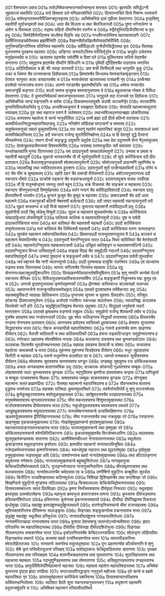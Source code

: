001	वैशम्पायन उवाच
001a	ततोऽभिषेकसम्भारान्सर्वान्सम्भृत्य शास्त्रतः
001c	बृहस्पतिः समिद्धेऽग्नौ जुहावाज्यं यथाविधि
002a	ततो हिमवता दत्ते मणिप्रवरशोभिते
002c	दिव्यरत्नाचिते दिव्ये निषण्णः परमासने
003a	सर्वमङ्गलसम्भारैर्विधिमन्त्रपुरस्कृतम्
003c	आभिषेचनिकं द्रव्यं गृहीत्वा देवतागणाः
004a	इन्द्राविष्णू महावीर्यौ सूर्याचन्द्रमसौ तथा
004c	धाता चैव विधाता च तथा चैवानिलानलौ
005a	पूष्णा भगेनार्यम्णा च अंशेन च विवस्वता
005c	रुद्रश्च सहितो धीमान्मित्रेण वरुणेन च
006a	रुद्रैर्वसुभिरादित्यैरश्विभ्यां च वृतः प्रभुः
006c	विश्वेदेवैर्मरुद्भिश्च साध्यैश्च पितृभिः सह
007a	गन्धर्वैरप्सरोभिश्च यक्षराक्षसपन्नगैः
007c	देवर्षिभिरसङ्ख्येयैस्तथा ब्रह्मर्षिभिर्वरैः
008a	वैखानसैर्वालखिल्यैर्वाय्वाहारैर्मरीचिपैः
008c	भृगुभिश्चाङ्गिरोभिश्च यतिभिश्च महात्मभिः
008e	सर्वैर्विद्याधरैः पुण्यैर्योगसिद्धैस्तथा वृतः
009a	पितामहः पुलस्त्यश्च पुलहश्च महातपाः
009c	अङ्गिराः कश्यपोऽत्रिश्च मरीचिर्भृगुरेव च
010a	क्रतुर्हरः प्रचेताश्च मनुर्दक्षस्तथैव च
010c	ऋतवश्च ग्रहाश्चैव ज्योतींषि च विशां पते
011a	मूर्तिमत्यश्च सरितो वेदाश्चैव सनातनाः
011c	समुद्राश्च ह्रदाश्चैव तीर्थानि विविधानि च
011e	पृथिवी द्यौर्दिशश्चैव पादपाश्च जनाधिप
012a	अदितिर्देवमाता च ह्रीः श्रीः स्वाहा सरस्वती
012c	उमा शची सिनीवाली तथा चानुमतिः कुहूः
012e	राका च धिषणा चैव पत्न्यश्चान्या दिवौकसाम्
013a	हिमवांश्चैव विन्ध्यश्च मेरुश्चानेकशृङ्गवान्
013c	ऐरावतः सानुचरः कलाः काष्ठास्तथैव च
013e	मासार्धमासा ऋतवस्तथा रात्र्यहनी नृप
014a	उच्चैःश्रवा हयश्रेष्ठो नागराजश्च वामनः
014c	अरुणो गरुडश्चैव वृक्षाश्चौषधिभिः सह
015a	धर्मश्च भगवान्देवः समाजग्मुर्हि सङ्गताः
015c	कालो यमश्च मृत्युश्च यमस्यानुचराश्च ये
016a	बहुलत्वाच्च नोक्ता ये विविधा देवतागणाः
016c	ते कुमाराभिषेकार्थं समाजग्मुस्ततस्ततः
017a	जगृहुस्ते तदा राजन्सर्व एव दिवौकसः
017c	आभिषेचनिकं भाण्डं मङ्गलानि च सर्वशः
018a	दिव्यसम्भारसंयुक्तैः कलशैः काञ्चनैर्नृप
018c	सरस्वतीभिः पुण्याभिर्दिव्यतोयाभिरेव तु
019a	अभ्यषिञ्चन्कुमारं वै सम्प्रहृष्टा दिवौकसः
019c	सेनापतिं महात्मानमसुराणां भयावहम्
020a	पुरा यथा महाराज वरुणं वै जलेश्वरम्
020c	तथाभ्यषिञ्चद्भगवान्ब्रह्मा लोकपितामहः
020e	कश्यपश्च महातेजा ये चान्ये नानुकीर्तिताः
021a	तस्मै ब्रह्मा ददौ प्रीतो बलिनो वातरंहसः
021c	कामवीर्यधरान्सिद्धान्महापारिषदान्प्रभुः
022a	नन्दिषेणं लोहिताक्षं घण्टाकर्णं च सम्मतम्
022c	चतुर्थमस्यानुचरं ख्यातं कुमुदमालिनम्
023a	ततः स्थाणुं महावेगं महापारिषदं क्रतुम्
023c	मायाशतधरं कामं कामवीर्यबलान्वितम्
023e	ददौ स्कन्दाय राजेन्द्र सुरारिविनिबर्हणम्
024a	स हि देवासुरे युद्धे दैत्यानां भीमकर्मणाम्
024c	जघान दोर्भ्यां सङ्क्रुद्धः प्रयुतानि चतुर्दश
025a	तथा देवा ददुस्तस्मै सेनां नैरृतसंकुलाम्
025c	देवशत्रुक्षयकरीमजय्यां विश्वरूपिणीम्
026a	जयशब्दं ततश्चक्रुर्देवाः सर्वे सवासवाः
026c	गन्धर्वयक्षरक्षांसि मुनयः पितरस्तथा
027a	यमः प्रादादनुचरौ यमकालोपमावुभौ
027c	उन्माथं च प्रमाथं च महावीर्यौ महाद्युती
028a	सुभ्राजो भास्करश्चैव यौ तौ सूर्यानुयायिनौ
028c	तौ सूर्यः कार्त्तिकेयाय ददौ प्रीतः प्रतापवान्
029a	कैलासशृङ्गसङ्काशौ श्वेतमाल्यानुलेपनौ
029c	सोमोऽप्यनुचरौ प्रादान्मणिं सुमणिमेव च
030a	ज्वालाजिह्वं तथा ज्योतिरात्मजाय हुताशनः
030c	ददावनुचरौ शूरौ परसैन्यप्रमाथिनौ
031a	परिघं च वटं चैव भीमं च सुमहाबलम्
031c	दहतिं दहनं चैव प्रचण्डौ वीर्यसम्मतौ
031e	अंशोऽप्यनुचरान्पञ्च ददौ स्कन्दाय धीमते
032a	उत्क्रोशं पङ्कजं चैव वज्रदण्डधरावुभौ
032c	ददावनलपुत्राय वासवः परवीरहा
032e	तौ हि शत्रून्महेन्द्रस्य जघ्नतुः समरे बहून्
033a	चक्रं विक्रमकं चैव सङ्क्रमं च महाबलम्
033c	स्कन्दाय त्रीननुचरान्ददौ विष्णुर्महायशाः
034a	वर्धनं नन्दनं चैव सर्वविद्याविशारदौ
034c	स्कन्दाय ददतुः प्रीतावश्विनौ भरतर्षभ
035a	कुन्दनं कुसुमं चैव कुमुदं च महायशाः
035c	डम्बराडम्बरौ चैव ददौ धाता महात्मने
036a	वक्रानुवक्रौ बलिनौ मेषवक्त्रौ बलोत्कटौ
036c	ददौ त्वष्टा महामायौ स्कन्दायानुचरौ वरौ
037a	सुव्रतं सत्यसन्धं च ददौ मित्रो महात्मने
037c	कुमाराय महात्मानौ तपोविद्याधरौ प्रभुः
038a	सुदर्शनीयौ वरदौ त्रिषु लोकेषु विश्रुतौ
038c	सुप्रभं च महात्मानं शुभकर्माणमेव च
038e	कार्त्तिकेयाय सम्प्रादाद्विधाता लोकविश्रुतौ
039a	पालितकं कालिकं च महामायाविनावुभौ
039c	पूषा च पार्षदौ प्रादात्कार्त्तिकेयाय भारत
040a	बलं चातिबलं चैव महावक्त्रौ महाबलौ
040c	प्रददौ कार्त्तिकेयाय वायुर्भरतसत्तम
041a	घसं चातिघसं चैव तिमिवक्त्रौ महाबलौ
041c	प्रददौ कार्त्तिकेयाय वरुणः सत्यसङ्गरः
042a	सुवर्चसं महात्मानं तथैवाप्यतिवर्चसम्
042c	हिमवान्प्रददौ राजन्हुताशनसुताय वै
043a	काञ्चनं च महात्मानं मेघमालिनमेव च
043c	ददावनुचरौ मेरुरग्निपुत्राय भारत
044a	स्थिरं चातिस्थिरं चैव मेरुरेवापरौ ददौ
044c	महात्मनेऽग्निपुत्राय महाबलपराक्रमौ
045a	उच्छ्रितं चातिशृङ्गं च महापाषाणयोधिनौ
045c	प्रददावग्निपुत्राय विन्ध्यः पारिषदावुभौ
046a	सङ्ग्रहं विग्रहं चैव समुद्रोऽपि गदाधरौ
046c	प्रददावग्निपुत्राय महापारिषदावुभौ
047a	उन्मादं पुष्पदन्तं च शङ्कुकर्णं तथैव च
047c	प्रददावग्निपुत्राय पार्वती शुभदर्शना
048a	जयं महाजयं चैव नागौ ज्वलनसूनवे
048c	प्रददौ पुरुषव्याघ्र वासुकिः पन्नगेश्वरः
049a	एवं साध्याश्च रुद्राश्च वसवः पितरस्तथा
049c	सागराः सरितश्चैव गिरयश्च महाबलाः
050a	ददुः सेनागणाध्यक्षाञ्शूलपट्टिशधारिणः
050c	दिव्यप्रहरणोपेतान्नानावेषविभूषितान्
051a	शृणु नामानि चान्येषां येऽन्ये स्कन्दस्य सैनिकाः
051c	विविधायुधसम्पन्नाश्चित्राभरणवर्मिणः
052a	शङ्कुकर्णो निकुम्भश्च पद्मः कुमुद एव च
052c	अनन्तो द्वादशभुजस्तथा कृष्णोपकृष्णकौ
053a	द्रोणश्रवाः कपिस्कन्धः काञ्चनाक्षो जलन्धमः
053c	अक्षसन्तर्जनो राजन्कुनदीकस्तमोभ्रकृत्
054a	एकाक्षो द्वादशाक्षश्च तथैवैकजटः प्रभुः
054c	सहस्रबाहुर्विकटो व्याघ्राक्षः क्षितिकम्पनः
055a	पुण्यनामा सुनामा च सुवक्त्रः प्रियदर्शनः
055c	परिश्रुतः कोकनदः प्रियमाल्यानुलेपनः
056a	अजोदरो गजशिराः स्कन्धाक्षः शतलोचनः
056c	ज्वालाजिह्वः करालश्च सितकेशो जटी हरिः
057a	चतुर्दंष्ट्रोऽष्टजिह्वश्च मेघनादः पृथुश्रवाः
057c	विद्युदक्षो धनुर्वक्त्रो जठरो मारुताशनः
058a	उदराक्षो झषाक्षश्च वज्रनाभो वसुप्रभः
058c	समुद्रवेगो राजेन्द्र शैलकम्पी तथैव च
059a	पुत्रमेषः प्रवाहश्च तथा नन्दोपनन्दकौ
059c	धूम्रः श्वेतः कलिङ्गश्च सिद्धार्थो वरदस्तथा
060a	प्रियकश्चैव नन्दश्च गोनन्दश्च प्रतापवान्
060c	आनन्दश्च प्रमोदश्च स्वस्तिको ध्रुवकस्तथा
061a	क्षेमवापः सुजातश्च सिद्धयात्रश्च भारत
061c	गोव्रजः कनकापीडो महापारिषदेश्वरः
062a	गायनो हसनश्चैव बाणः खड्गश्च वीर्यवान्
062c	वैताली चातिताली च तथा कतिकवातिकौ
063a	हंसजः पङ्कदिग्धाङ्गः समुद्रोन्मादनश्च ह
063c	रणोत्कटः प्रहासश्च श्वेतशीर्षश्च नन्दकः
064a	कालकण्ठः प्रभासश्च तथा कुम्भाण्डकोऽपरः
064c	कालकाक्षः सितश्चैव भूतलोन्मथनस्तथा
065a	यज्ञवाहः प्रवाहश्च देवयाजी च सोमपः
065c	सजालश्च महातेजाः क्रथक्राथौ च भारत
066a	तुहनश्च तुहानश्च चित्रदेवश्च वीर्यवान्
066c	मधुरः सुप्रसादश्च किरीटी च महाबलः
067a	वसनो मधुवर्णश्च कलशोदर एव च
067c	धमन्तो मन्मथकरः सूचीवक्त्रश्च वीर्यवान्
068a	श्वेतवक्त्रः सुवक्त्रश्च चारुवक्त्रश्च पाण्डुरः
068c	दण्डबाहुः सुबाहुश्च रजः कोकिलकस्तथा
069a	अचलः कनकाक्षश्च बालानामयिकः प्रभुः
069c	सञ्चारकः कोकनदो गृध्रवक्त्रश्च जम्बुकः
070a	लोहाशवक्त्रो जठरः कुम्भवक्त्रश्च कुण्डकः
070c	मद्गुग्रीवश्च कृष्णौजा हंसवक्त्रश्च चन्द्रभाः
071a	पाणिकूर्मा च शम्बूकः पञ्चवक्त्रश्च शिक्षकः
071c	चाषवक्त्रश्च जम्बूकः शाकवक्त्रश्च कुण्डकः
072a	योगयुक्ता महात्मानः सततं ब्राह्मणप्रियाः
072c	पैतामहा महात्मानो महापारिषदाश्च ह
072e	यौवनस्थाश्च बालाश्च वृद्धाश्च जनमेजय
073a	सहस्रशः पारिषदाः कुमारमुपतस्थिरे
073c	वक्त्रैर्नानाविधैर्ये तु शृणु ताञ्जनमेजय
074a	कूर्मकुक्कुटवक्त्राश्च शशोलूकमुखास्तथा
074c	खरोष्ट्रवदनाश्चैव वराहवदनास्तथा
075a	मनुष्यमेषवक्त्राश्च सृगालवदनास्तथा
075c	भीमा मकरवक्त्राश्च शिंशुमारमुखास्तथा
076a	मार्जारशशवक्त्राश्च दीर्घवक्त्राश्च भारत
076c	नकुलोलूकवक्त्राश्च श्ववक्त्राश्च तथापरे
077a	आखुबभ्रुकवक्त्राश्च मयूरवदनास्तथा
077c	मत्स्यमेषाननाश्चान्ये अजाविमहिषाननाः
078a	ऋक्षशार्दूलवक्त्राश्च द्वीपिसिंहाननास्तथा
078c	भीमा गजाननाश्चैव तथा नक्रमुखाः परे
079a	गरुडाननाः खड्गमुखा वृककाकमुखास्तथा
079c	गोखरोष्ट्रमुखाश्चान्ये वृषदंशमुखास्तथा
080a	महाजठरपादाङ्गास्तारकाक्षाश्च भारत
080c	पारावतमुखाश्चान्ये तथा वृषमुखाः परे
081a	कोकिलावदनाश्चान्ये श्येनतित्तिरिकाननाः
081c	कृकलासमुखाश्चैव विरजोम्बरधारिणः
082a	व्यालवक्त्राः शूलमुखाश्चण्डवक्त्राः शताननाः
082c	आशीविषाश्चीरधरा गोनासावरणास्तथा
083a	स्थूलोदराः कृशाङ्गाश्च स्थूलाङ्गाश्च कृशोदराः
083c	ह्रस्वग्रीवा महाकर्णा नानाव्यालविभूषिताः
084a	गजेन्द्रचर्मवसनास्तथा कृष्णाजिनाम्बराः
084c	स्कन्धेमुखा महाराज तथा ह्युदरतोमुखाः
085a	पृष्ठेमुखा हनुमुखास्तथा जङ्घामुखा अपि
085c	पार्श्वाननाश्च बहवो नानादेशमुखास्तथा
086a	तथा कीटपतङ्गानां सदृशास्या गणेश्वराः
086c	नानाव्यालमुखाश्चान्ये बहुबाहुशिरोधराः
087a	नानावृक्षभुजाः केचित्कटिशीर्षास्तथापरे
087c	भुजङ्गभोगवदना नानागुल्मनिवासिनः
088a	चीरसंवृतगात्राश्च तथा फलकवाससः
088c	नानावेषधराश्चैव चर्मवासस एव च
089a	उष्णीषिणो मुकुटिनः कम्बुग्रीवाः सुवर्चसः
089c	किरीटिनः पञ्चशिखास्तथा कठिनमूर्धजाः
090a	त्रिशिखा द्विशिखाश्चैव तथा सप्तशिखाः परे
090c	शिखण्डिनो मुकुटिनो मुण्डाश्च जटिलास्तथा
091a	चित्रमाल्यधराः केचित्केचिद्रोमाननास्तथा
091c	दिव्यमाल्याम्बरधराः सततं प्रियविग्रहाः
092a	कृष्णा निर्मांसवक्त्राश्च दीर्घपृष्ठा निरूदराः
092c	स्थूलपृष्ठा ह्रस्वपृष्ठाः प्रलम्बोदरमेहनाः
093a	महाभुजा ह्रस्वभुजा ह्रस्वगात्राश्च वामनाः
093c	कुब्जाश्च दीर्घजङ्घाश्च हस्तिकर्णशिरोधराः
094a	हस्तिनासाः कूर्मनासा वृकनासास्तथापरे
094c	दीर्घोष्ठा दीर्घजिह्वाश्च विकराला ह्यधोमुखाः
095a	महादंष्ट्रा ह्रस्वदंष्ट्राश्चतुर्दंष्ट्रास्तथापरे
095c	वारणेन्द्रनिभाश्चान्ये भीमा राजन्सहस्रशः
096a	सुविभक्तशरीराश्च दीप्तिमन्तः स्वलङ्कृताः
096c	पिङ्गाक्षाः शङ्कुकर्णाश्च वक्रनासाश्च भारत
097a	पृथुदंष्ट्रा महादंष्ट्राः स्थूलौष्ठा हरिमूर्धजाः
097c	नानापादौष्ठदंष्ट्राश्च नानाहस्तशिरोधराः
097e	नानावर्मभिराच्छन्ना नानाभाषाश्च भारत
098a	कुशला देशभाषासु जल्पन्तोऽन्योन्यमीश्वराः
098c	हृष्टाः परिपतन्ति स्म महापारिषदास्तथा
099a	दीर्घग्रीवा दीर्घनखा दीर्घपादशिरोभुजाः
099c	पिङ्गाक्षा नीलकण्ठाश्च लम्बकर्णाश्च भारत
100a	वृकोदरनिभाश्चैव केचिदञ्जनसन्निभाः
100c	श्वेताङ्गा लोहितग्रीवाः पिङ्गाक्षाश्च तथापरे
100e	कल्माषा बहवो राजंश्चित्रवर्णाश्च भारत
101a	चामरापीडकनिभाः श्वेतलोहितराजयः
101c	नानावर्णाः सवर्णाश्च मयूरसदृशप्रभाः
102a	पुनः प्रहरणान्येषां कीर्त्यमानानि मे शृणु
102c	शेषैः कृतं पारिषदैरायुधानां परिग्रहम्
103a	पाशोद्यतकराः केचिद्व्यादितास्याः खराननाः
103c	पृथ्वक्षा नीलकण्ठाश्च तथा परिघबाहवः
104a	शतघ्नीचक्रहस्ताश्च तथा मुसलपाणयः
104c	शूलासिहस्ताश्च तथा महाकाया महाबलाः
105a	गदाभुशुण्डिहस्ताश्च तथा तोमरपाणयः
105c	असिमुद्गरहस्ताश्च दण्डहस्ताश्च भारत
106a	आयुधैर्विविधैर्घोरैर्महात्मानो महाजवाः
106c	महाबला महावेगा महापारिषदास्तथा
107a	अभिषेकं कुमारस्य दृष्ट्वा हृष्टा रणप्रियाः
107c	घण्टाजालपिनद्धाङ्गा ननृतुस्ते महौजसः
108a	एते चान्ये च बहवो महापारिषदा नृप
108c	उपतस्थुर्महात्मानं कार्त्तिकेयं यशस्विनम्
109a	दिव्याश्चाप्यान्तरिक्षाश्च पार्थिवाश्चानिलोपमाः
109c	व्यादिष्टा दैवतैः शूराः स्कन्दस्यानुचराभवन्
110a	तादृशानां सहस्राणि प्रयुतान्यर्बुदानि च
110c	अभिषिक्तं महात्मानं परिवार्योपतस्थिरे
